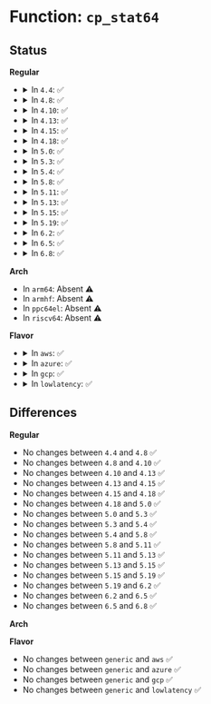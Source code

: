 # Function: <code>cp_stat64</code>

## Status
<b>Regular</b>
<ul>
<li>
<details>
<summary>In <code>4.4</code>: ✅</summary>

```c
int cp_stat64(struct stat64 *ubuf, struct kstat *stat);
```

**Collision:** Unique Static

**Inline:** No

**Transformation:** False

**Instances:**

```
In arch/x86/ia32/sys_ia32.c (ffffffff81077900)
Location: arch/x86/ia32/sys_ia32.c:70
Inline: False
Direct callers:
  - arch/x86/ia32/sys_ia32.c:sys32_stat64
  - arch/x86/ia32/sys_ia32.c:sys32_lstat64
  - arch/x86/ia32/sys_ia32.c:sys32_fstat64
  - arch/x86/ia32/sys_ia32.c:sys32_fstatat
```
**Symbols:**

```
ffffffff81077900-ffffffff81077b1a: cp_stat64 (STB_LOCAL)
```
</details>
</li>
<li>
<details>
<summary>In <code>4.8</code>: ✅</summary>

```c
int cp_stat64(struct stat64 *ubuf, struct kstat *stat);
```

**Collision:** Unique Static

**Inline:** No

**Transformation:** False

**Instances:**

```
In arch/x86/ia32/sys_ia32.c (ffffffff81078df0)
Location: arch/x86/ia32/sys_ia32.c:70
Inline: False
Direct callers:
  - arch/x86/ia32/sys_ia32.c:sys32_fstatat
  - arch/x86/ia32/sys_ia32.c:sys32_fstat64
  - arch/x86/ia32/sys_ia32.c:sys32_lstat64
  - arch/x86/ia32/sys_ia32.c:sys32_stat64
```
**Symbols:**

```
ffffffff81078df0-ffffffff81078ffb: cp_stat64 (STB_LOCAL)
```
</details>
</li>
<li>
<details>
<summary>In <code>4.10</code>: ✅</summary>

```c
int cp_stat64(struct stat64 *ubuf, struct kstat *stat);
```

**Collision:** Unique Static

**Inline:** No

**Transformation:** False

**Instances:**

```
In arch/x86/ia32/sys_ia32.c (ffffffff8107cbe0)
Location: arch/x86/ia32/sys_ia32.c:70
Inline: False
Direct callers:
  - arch/x86/ia32/sys_ia32.c:sys32_fstatat
  - arch/x86/ia32/sys_ia32.c:sys32_fstat64
  - arch/x86/ia32/sys_ia32.c:sys32_lstat64
  - arch/x86/ia32/sys_ia32.c:sys32_stat64
```
**Symbols:**

```
ffffffff8107cbe0-ffffffff8107cdeb: cp_stat64 (STB_LOCAL)
```
</details>
</li>
<li>
<details>
<summary>In <code>4.13</code>: ✅</summary>

```c
int cp_stat64(struct stat64 *ubuf, struct kstat *stat);
```

**Collision:** Unique Static

**Inline:** No

**Transformation:** False

**Instances:**

```
In arch/x86/ia32/sys_ia32.c (ffffffff8107b380)
Location: arch/x86/ia32/sys_ia32.c:70
Inline: False
Direct callers:
  - arch/x86/ia32/sys_ia32.c:sys32_fstatat
  - arch/x86/ia32/sys_ia32.c:sys32_fstat64
  - arch/x86/ia32/sys_ia32.c:sys32_lstat64
  - arch/x86/ia32/sys_ia32.c:sys32_stat64
```
**Symbols:**

```
ffffffff8107b380-ffffffff8107b58e: cp_stat64 (STB_LOCAL)
```
</details>
</li>
<li>
<details>
<summary>In <code>4.15</code>: ✅</summary>

```c
int cp_stat64(struct stat64 *ubuf, struct kstat *stat);
```

**Collision:** Unique Static

**Inline:** No

**Transformation:** False

**Instances:**

```
In arch/x86/ia32/sys_ia32.c (ffffffff81081a80)
Location: arch/x86/ia32/sys_ia32.c:71
Inline: False
Direct callers:
  - arch/x86/ia32/sys_ia32.c:sys32_fstatat
  - arch/x86/ia32/sys_ia32.c:sys32_fstat64
  - arch/x86/ia32/sys_ia32.c:sys32_lstat64
  - arch/x86/ia32/sys_ia32.c:sys32_stat64
```
**Symbols:**

```
ffffffff81081a80-ffffffff81081c8e: cp_stat64 (STB_LOCAL)
```
</details>
</li>
<li>
<details>
<summary>In <code>4.18</code>: ✅</summary>

```c
int cp_stat64(struct stat64 *ubuf, struct kstat *stat);
```

**Collision:** Unique Static

**Inline:** No

**Transformation:** False

**Instances:**

```
In arch/x86/ia32/sys_ia32.c (ffffffff81084dd0)
Location: arch/x86/ia32/sys_ia32.c:72
Inline: False
Direct callers:
  - arch/x86/ia32/sys_ia32.c:__do_compat_sys_x86_fstatat
  - arch/x86/ia32/sys_ia32.c:__do_compat_sys_x86_fstat64
  - arch/x86/ia32/sys_ia32.c:__do_compat_sys_x86_lstat64
  - arch/x86/ia32/sys_ia32.c:__do_compat_sys_x86_stat64
```
**Symbols:**

```
ffffffff81084dd0-ffffffff81084fde: cp_stat64 (STB_LOCAL)
```
</details>
</li>
<li>
<details>
<summary>In <code>5.0</code>: ✅</summary>

```c
int cp_stat64(struct stat64 *ubuf, struct kstat *stat);
```

**Collision:** Unique Static

**Inline:** No

**Transformation:** False

**Instances:**

```
In arch/x86/ia32/sys_ia32.c (ffffffff8108baa0)
Location: arch/x86/ia32/sys_ia32.c:72
Inline: False
Direct callers:
  - arch/x86/ia32/sys_ia32.c:__do_compat_sys_x86_fstatat
  - arch/x86/ia32/sys_ia32.c:__do_compat_sys_x86_fstat64
  - arch/x86/ia32/sys_ia32.c:__do_compat_sys_x86_lstat64
  - arch/x86/ia32/sys_ia32.c:__do_compat_sys_x86_stat64
```
**Symbols:**

```
ffffffff8108baa0-ffffffff8108bd4d: cp_stat64 (STB_LOCAL)
```
</details>
</li>
<li>
<details>
<summary>In <code>5.3</code>: ✅</summary>

```c
int cp_stat64(struct stat64 *ubuf, struct kstat *stat);
```

**Collision:** Unique Static

**Inline:** No

**Transformation:** False

**Instances:**

```
In arch/x86/ia32/sys_ia32.c (ffffffff8108f8a0)
Location: arch/x86/ia32/sys_ia32.c:72
Inline: False
Direct callers:
  - arch/x86/ia32/sys_ia32.c:__do_compat_sys_x86_fstatat
  - arch/x86/ia32/sys_ia32.c:__do_compat_sys_x86_fstat64
  - arch/x86/ia32/sys_ia32.c:__do_compat_sys_x86_lstat64
  - arch/x86/ia32/sys_ia32.c:__do_compat_sys_x86_stat64
```
**Symbols:**

```
ffffffff8108f8a0-ffffffff8108fb4c: cp_stat64 (STB_LOCAL)
```
</details>
</li>
<li>
<details>
<summary>In <code>5.4</code>: ✅</summary>

```c
int cp_stat64(struct stat64 *ubuf, struct kstat *stat);
```

**Collision:** Unique Static

**Inline:** No

**Transformation:** False

**Instances:**

```
In arch/x86/ia32/sys_ia32.c (ffffffff81090500)
Location: arch/x86/ia32/sys_ia32.c:72
Inline: False
Direct callers:
  - arch/x86/ia32/sys_ia32.c:__do_compat_sys_x86_fstatat
  - arch/x86/ia32/sys_ia32.c:__do_compat_sys_x86_fstat64
  - arch/x86/ia32/sys_ia32.c:__do_compat_sys_x86_lstat64
  - arch/x86/ia32/sys_ia32.c:__do_compat_sys_x86_stat64
```
**Symbols:**

```
ffffffff81090500-ffffffff810906a8: cp_stat64 (STB_LOCAL)
```
</details>
</li>
<li>
<details>
<summary>In <code>5.8</code>: ✅</summary>

```c
int cp_stat64(struct stat64 *ubuf, struct kstat *stat);
```

**Collision:** Unique Static

**Inline:** No

**Transformation:** False

**Instances:**

```
In arch/x86/kernel/sys_ia32.c (ffffffff8103a330)
Location: arch/x86/kernel/sys_ia32.c:132
Inline: False
Direct callers:
  - arch/x86/kernel/sys_ia32.c:__do_compat_sys_ia32_fstatat64
  - arch/x86/kernel/sys_ia32.c:__do_compat_sys_ia32_fstat64
  - arch/x86/kernel/sys_ia32.c:__do_compat_sys_ia32_lstat64
  - arch/x86/kernel/sys_ia32.c:__do_compat_sys_ia32_stat64
```
**Symbols:**

```
ffffffff8103a330-ffffffff8103a47d: cp_stat64 (STB_LOCAL)
```
</details>
</li>
<li>
<details>
<summary>In <code>5.11</code>: ✅</summary>

```c
int cp_stat64(struct stat64 *ubuf, struct kstat *stat);
```

**Collision:** Unique Static

**Inline:** No

**Transformation:** False

**Instances:**

```
In arch/x86/kernel/sys_ia32.c (ffffffff8103ab30)
Location: arch/x86/kernel/sys_ia32.c:132
Inline: False
Direct callers:
  - arch/x86/kernel/sys_ia32.c:__do_compat_sys_ia32_fstatat64
  - arch/x86/kernel/sys_ia32.c:__do_compat_sys_ia32_fstat64
  - arch/x86/kernel/sys_ia32.c:__do_compat_sys_ia32_lstat64
  - arch/x86/kernel/sys_ia32.c:__do_compat_sys_ia32_stat64
```
**Symbols:**

```
ffffffff8103ab30-ffffffff8103aca3: cp_stat64 (STB_LOCAL)
```
</details>
</li>
<li>
<details>
<summary>In <code>5.13</code>: ✅</summary>

```c
int cp_stat64(struct stat64 *ubuf, struct kstat *stat);
```

**Collision:** Unique Static

**Inline:** No

**Transformation:** False

**Instances:**

```
In arch/x86/kernel/sys_ia32.c (ffffffff8103c530)
Location: arch/x86/kernel/sys_ia32.c:132
Inline: False
Direct callers:
  - arch/x86/kernel/sys_ia32.c:__do_compat_sys_ia32_fstatat64
  - arch/x86/kernel/sys_ia32.c:__do_compat_sys_ia32_fstat64
  - arch/x86/kernel/sys_ia32.c:__do_compat_sys_ia32_lstat64
  - arch/x86/kernel/sys_ia32.c:__do_compat_sys_ia32_stat64
```
**Symbols:**

```
ffffffff8103c530-ffffffff8103c680: cp_stat64 (STB_LOCAL)
```
</details>
</li>
<li>
<details>
<summary>In <code>5.15</code>: ✅</summary>

```c
int cp_stat64(struct stat64 *ubuf, struct kstat *stat);
```

**Collision:** Unique Static

**Inline:** No

**Transformation:** False

**Instances:**

```
In arch/x86/kernel/sys_ia32.c (ffffffff81042030)
Location: arch/x86/kernel/sys_ia32.c:132
Inline: False
Direct callers:
  - arch/x86/kernel/sys_ia32.c:__do_compat_sys_ia32_fstatat64
  - arch/x86/kernel/sys_ia32.c:__do_compat_sys_ia32_fstat64
  - arch/x86/kernel/sys_ia32.c:__do_compat_sys_ia32_lstat64
  - arch/x86/kernel/sys_ia32.c:__do_compat_sys_ia32_stat64
```
**Symbols:**

```
ffffffff81042030-ffffffff81042180: cp_stat64 (STB_LOCAL)
```
</details>
</li>
<li>
<details>
<summary>In <code>5.19</code>: ✅</summary>

```c
int cp_stat64(struct stat64 *ubuf, struct kstat *stat);
```

**Collision:** Unique Static

**Inline:** No

**Transformation:** False

**Instances:**

```
In arch/x86/kernel/sys_ia32.c (ffffffff81049d20)
Location: arch/x86/kernel/sys_ia32.c:132
Inline: False
Direct callers:
  - arch/x86/kernel/sys_ia32.c:__do_compat_sys_ia32_fstatat64
  - arch/x86/kernel/sys_ia32.c:__do_compat_sys_ia32_fstat64
  - arch/x86/kernel/sys_ia32.c:__do_compat_sys_ia32_lstat64
  - arch/x86/kernel/sys_ia32.c:__do_compat_sys_ia32_stat64
```
**Symbols:**

```
ffffffff81049d20-ffffffff81049e81: cp_stat64 (STB_LOCAL)
```
</details>
</li>
<li>
<details>
<summary>In <code>6.2</code>: ✅</summary>

```c
int cp_stat64(struct stat64 *ubuf, struct kstat *stat);
```

**Collision:** Unique Static

**Inline:** No

**Transformation:** False

**Instances:**

```
In arch/x86/kernel/sys_ia32.c (ffffffff81054f00)
Location: arch/x86/kernel/sys_ia32.c:132
Inline: False
Direct callers:
  - arch/x86/kernel/sys_ia32.c:__do_compat_sys_ia32_fstatat64
  - arch/x86/kernel/sys_ia32.c:__do_compat_sys_ia32_fstat64
  - arch/x86/kernel/sys_ia32.c:__do_compat_sys_ia32_lstat64
  - arch/x86/kernel/sys_ia32.c:__do_compat_sys_ia32_stat64
```
**Symbols:**

```
ffffffff81054f00-ffffffff81055063: cp_stat64 (STB_LOCAL)
```
</details>
</li>
<li>
<details>
<summary>In <code>6.5</code>: ✅</summary>

```c
int cp_stat64(struct stat64 *ubuf, struct kstat *stat);
```

**Collision:** Unique Static

**Inline:** No

**Transformation:** False

**Instances:**

```
In arch/x86/kernel/sys_ia32.c (ffffffff81056130)
Location: arch/x86/kernel/sys_ia32.c:132
Inline: False
Direct callers:
  - arch/x86/kernel/sys_ia32.c:__do_compat_sys_ia32_fstatat64
  - arch/x86/kernel/sys_ia32.c:__do_compat_sys_ia32_fstat64
  - arch/x86/kernel/sys_ia32.c:__do_compat_sys_ia32_lstat64
  - arch/x86/kernel/sys_ia32.c:__do_compat_sys_ia32_stat64
```
**Symbols:**

```
ffffffff81056130-ffffffff8105627e: cp_stat64 (STB_LOCAL)
```
</details>
</li>
<li>
<details>
<summary>In <code>6.8</code>: ✅</summary>

```c
int cp_stat64(struct stat64 *ubuf, struct kstat *stat);
```

**Collision:** Unique Static

**Inline:** No

**Transformation:** False

**Instances:**

```
In arch/x86/kernel/sys_ia32.c (ffffffff8105d380)
Location: arch/x86/kernel/sys_ia32.c:132
Inline: False
Direct callers:
  - arch/x86/kernel/sys_ia32.c:__do_compat_sys_ia32_fstatat64
  - arch/x86/kernel/sys_ia32.c:__do_compat_sys_ia32_fstat64
  - arch/x86/kernel/sys_ia32.c:__do_compat_sys_ia32_lstat64
  - arch/x86/kernel/sys_ia32.c:__do_compat_sys_ia32_stat64
```
**Symbols:**

```
ffffffff8105d380-ffffffff8105d4ce: cp_stat64 (STB_LOCAL)
```
</details>
</li>
</ul>
<b>Arch</b>
<ul>
<li>
In <code>arm64</code>: Absent ⚠️
</li>
<li>
In <code>armhf</code>: Absent ⚠️
</li>
<li>
In <code>ppc64el</code>: Absent ⚠️
</li>
<li>
In <code>riscv64</code>: Absent ⚠️
</li>
</ul>
<b>Flavor</b>
<ul>
<li>
<details>
<summary>In <code>aws</code>: ✅</summary>

```c
int cp_stat64(struct stat64 *ubuf, struct kstat *stat);
```

**Collision:** Unique Static

**Inline:** No

**Transformation:** False

**Instances:**

```
In arch/x86/ia32/sys_ia32.c (ffffffff8108f4c0)
Location: arch/x86/ia32/sys_ia32.c:72
Inline: False
Direct callers:
  - arch/x86/ia32/sys_ia32.c:__do_compat_sys_x86_fstatat
  - arch/x86/ia32/sys_ia32.c:__do_compat_sys_x86_fstat64
  - arch/x86/ia32/sys_ia32.c:__do_compat_sys_x86_lstat64
  - arch/x86/ia32/sys_ia32.c:__do_compat_sys_x86_stat64
```
**Symbols:**

```
ffffffff8108f4c0-ffffffff8108f668: cp_stat64 (STB_LOCAL)
```
</details>
</li>
<li>
<details>
<summary>In <code>azure</code>: ✅</summary>

```c
int cp_stat64(struct stat64 *ubuf, struct kstat *stat);
```

**Collision:** Unique Static

**Inline:** No

**Transformation:** False

**Instances:**

```
In arch/x86/ia32/sys_ia32.c (ffffffff8107dfd0)
Location: arch/x86/ia32/sys_ia32.c:72
Inline: False
Direct callers:
  - arch/x86/ia32/sys_ia32.c:__do_compat_sys_x86_fstatat
  - arch/x86/ia32/sys_ia32.c:__do_compat_sys_x86_fstat64
  - arch/x86/ia32/sys_ia32.c:__do_compat_sys_x86_lstat64
  - arch/x86/ia32/sys_ia32.c:__do_compat_sys_x86_stat64
```
**Symbols:**

```
ffffffff8107dfd0-ffffffff8107e178: cp_stat64 (STB_LOCAL)
```
</details>
</li>
<li>
<details>
<summary>In <code>gcp</code>: ✅</summary>

```c
int cp_stat64(struct stat64 *ubuf, struct kstat *stat);
```

**Collision:** Unique Static

**Inline:** No

**Transformation:** False

**Instances:**

```
In arch/x86/ia32/sys_ia32.c (ffffffff8108f470)
Location: arch/x86/ia32/sys_ia32.c:72
Inline: False
Direct callers:
  - arch/x86/ia32/sys_ia32.c:__do_compat_sys_x86_fstatat
  - arch/x86/ia32/sys_ia32.c:__do_compat_sys_x86_fstat64
  - arch/x86/ia32/sys_ia32.c:__do_compat_sys_x86_lstat64
  - arch/x86/ia32/sys_ia32.c:__do_compat_sys_x86_stat64
```
**Symbols:**

```
ffffffff8108f470-ffffffff8108f618: cp_stat64 (STB_LOCAL)
```
</details>
</li>
<li>
<details>
<summary>In <code>lowlatency</code>: ✅</summary>

```c
int cp_stat64(struct stat64 *ubuf, struct kstat *stat);
```

**Collision:** Unique Static

**Inline:** No

**Transformation:** False

**Instances:**

```
In arch/x86/ia32/sys_ia32.c (ffffffff81091850)
Location: arch/x86/ia32/sys_ia32.c:72
Inline: False
Direct callers:
  - arch/x86/ia32/sys_ia32.c:__do_compat_sys_x86_fstatat
  - arch/x86/ia32/sys_ia32.c:__do_compat_sys_x86_fstat64
  - arch/x86/ia32/sys_ia32.c:__do_compat_sys_x86_lstat64
  - arch/x86/ia32/sys_ia32.c:__do_compat_sys_x86_stat64
```
**Symbols:**

```
ffffffff81091850-ffffffff810919f8: cp_stat64 (STB_LOCAL)
```
</details>
</li>
</ul>

## Differences
<b>Regular</b>
<ul>
<li>
No changes between <code>4.4</code> and <code>4.8</code> ✅
</li>
<li>
No changes between <code>4.8</code> and <code>4.10</code> ✅
</li>
<li>
No changes between <code>4.10</code> and <code>4.13</code> ✅
</li>
<li>
No changes between <code>4.13</code> and <code>4.15</code> ✅
</li>
<li>
No changes between <code>4.15</code> and <code>4.18</code> ✅
</li>
<li>
No changes between <code>4.18</code> and <code>5.0</code> ✅
</li>
<li>
No changes between <code>5.0</code> and <code>5.3</code> ✅
</li>
<li>
No changes between <code>5.3</code> and <code>5.4</code> ✅
</li>
<li>
No changes between <code>5.4</code> and <code>5.8</code> ✅
</li>
<li>
No changes between <code>5.8</code> and <code>5.11</code> ✅
</li>
<li>
No changes between <code>5.11</code> and <code>5.13</code> ✅
</li>
<li>
No changes between <code>5.13</code> and <code>5.15</code> ✅
</li>
<li>
No changes between <code>5.15</code> and <code>5.19</code> ✅
</li>
<li>
No changes between <code>5.19</code> and <code>6.2</code> ✅
</li>
<li>
No changes between <code>6.2</code> and <code>6.5</code> ✅
</li>
<li>
No changes between <code>6.5</code> and <code>6.8</code> ✅
</li>
</ul>
<b>Arch</b>
<ul>
</ul>
<b>Flavor</b>
<ul>
<li>
No changes between <code>generic</code> and <code>aws</code> ✅
</li>
<li>
No changes between <code>generic</code> and <code>azure</code> ✅
</li>
<li>
No changes between <code>generic</code> and <code>gcp</code> ✅
</li>
<li>
No changes between <code>generic</code> and <code>lowlatency</code> ✅
</li>
</ul>
